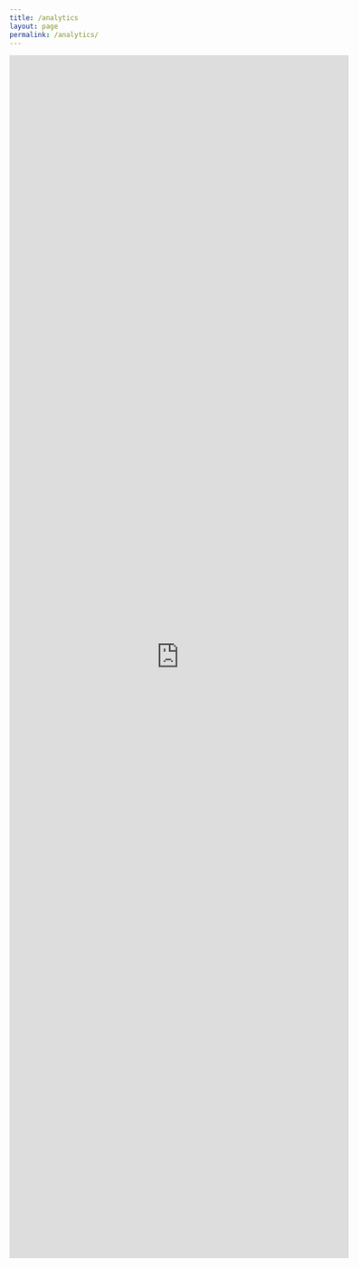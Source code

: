 ```yaml
---
title: /analytics
layout: page
permalink: /analytics/
---
```


<iframe width="600" height="2125" src="https://lookerstudio.google.com/embed/reporting/fd07dbf3-2d70-41a9-8876-d29ea9e1e509/page/kIV1C" frameborder="0" style="border:0" allowfullscreen></iframe>